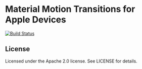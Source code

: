 # Material Motion Transitions for Apple Devices

[![Build Status](https://travis-ci.org/material-motion/material-motion-transitions-objc.svg?branch=develop)](https://travis-ci.org/material-motion/material-motion-transitions-objc)

## License

Licensed under the Apache 2.0 license. See LICENSE for details.
